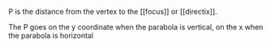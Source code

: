 P is the distance from the vertex to the [[focus]] or [[directix]].

The P goes on the y coordinate when the parabola is vertical, on the x when the parabola is horizontal